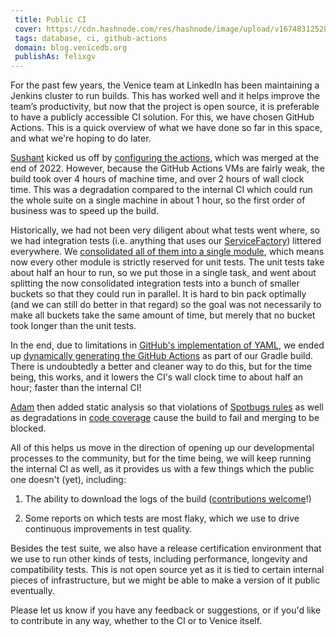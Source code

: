 ```yaml
---
 title: Public CI
 cover: https://cdn.hashnode.com/res/hashnode/image/upload/v1674831252879/5Igyt1j_j.jpeg?auto=compress
 tags: database, ci, github-actions
 domain: blog.venicedb.org
 publishAs: felixgv 
---
```


For the past few years, the Venice team at LinkedIn has been maintaining a Jenkins cluster to run builds. This has worked well and it helps improve the team’s productivity, but now that the project is open source, it is preferable to have a publicly accessible CI solution. For this, we have chosen GitHub Actions. This is a quick overview of what we have done so far in this space, and what we're hoping to do later.

[Sushant](https://www.linkedin.com/in/sushantmane/) kicked us off by [configuring the actions](https://github.com/linkedin/venice/pull/115), which was merged at the end of 2022. However, because the GitHub Actions VMs are fairly weak, the build took over 4 hours of machine time, and over 2 hours of wall clock time. This was a degradation compared to the internal CI which could run the whole suite on a single machine in about 1 hour, so the first order of business was to speed up the build.

Historically, we had not been very diligent about what tests went where, so we had integration tests (i.e. anything that uses our [ServiceFactory](https://github.com/linkedin/venice/blob/main/internal/venice-test-common/src/integrationtest/java/com/linkedin/venice/integration/utils/ServiceFactory.java)) littered everywhere. We [consolidated all of them into a single module](https://github.com/linkedin/venice/pull/155), which means now every other module is strictly reserved for unit tests. The unit tests take about half an hour to run, so we put those in a single task, and went about splitting the now consolidated integration tests into a bunch of smaller buckets so that they could run in parallel. It is hard to bin pack optimally (and we can still do better in that regard) so the goal was not necessarily to make all buckets take the same amount of time, but merely that no bucket took longer than the unit tests.

In the end, due to limitations in [GitHub's implementation of YAML](https://github.com/actions/runner/issues/1182), we ended up [dynamically generating the GitHub Actions](https://github.com/linkedin/venice/pull/161) as part of our Gradle build. There is undoubtedly a better and cleaner way to do this, but for the time being, this works, and it lowers the CI's wall clock time to about half an hour; faster than the internal CI!

[Adam](https://www.linkedin.com/in/xinchen8/) then added static analysis so that violations of [Spotbugs rules](https://github.com/linkedin/venice/pull/170) as well as degradations in [code coverage](https://github.com/linkedin/venice/pull/168) cause the build to fail and merging to be blocked.

All of this helps us move in the direction of opening up our developmental processes to the community, but for the time being, we will keep running the internal CI as well, as it provides us with a few things which the public one doesn't (yet), including:

1. The ability to download the logs of the build ([contributions welcome](https://github.com/linkedin/venice/issues/178)!)
    
2. Some reports on which tests are most flaky, which we use to drive continuous improvements in test quality.
    
Besides the test suite, we also have a release certification environment that we use to run other kinds of tests, including performance, longevity and compatibility tests. This is not open source yet as it is tied to certain internal pieces of infrastructure, but we might be able to make a version of it public eventually.

Please let us know if you have any feedback or suggestions, or if you'd like to contribute in any way, whether to the CI or to Venice itself.
